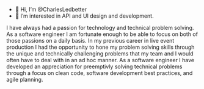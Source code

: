 - 👋 Hi, I’m @CharlesLedbetter
- 👀 I’m interested in API and UI design and development.



I have always had a passion for technology and technical problem solving. As a software engineer I am fortunate enough 
to be able to focus on both of those passions on a daily basis. In my previous career in live event production I had 
the opportunity to hone my problem solving skills through the unique and technically challenging problems that my 
team and I would often have to deal with in an ad hoc manner. As a software engineer I have developed an appreciation 
for preemptivly solving technical problems through a focus on clean code, software development best practices, and 
agile planning.
